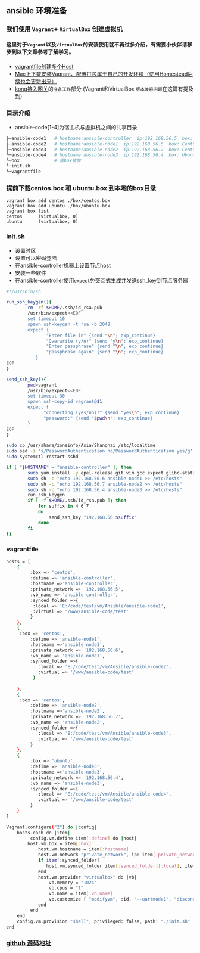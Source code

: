 ## ansible 环境准备

### 我们使用 `Vagrant`+ `VirtualBox` 创建虚拟机

#### 这里对于`Vagrant`以及`VirtualBox`的安装使用就不再过多介绍，有需要小伙伴请移步到以下文章参考了解学习。
- [vagrantfile创建多个Host](https://niuzheng.net/archives/2729/) 
- [Mac上下载安装Vagrant、配置打包属于自己的开发环境（使用Homestead后续也会更新出来）](https://niuzheng.net/archives/665/)
- [kong接入网关](https://niuzheng.net/archives/2411/)的`准备工作`部分  (Vagrant和VirtualBox `版本兼容问题`在这篇有提及到)

### 目录介绍
- ansible-code[1-4]为宿主机与虚拟机之间的共享目录
```bash
├─ansible-code1   # hostname:ansible-controller  ip:192.168.56.5  box: CentOS
├─ansible-code2   # hostname:ansible-node1  ip:192.168.56.6  box: CentOS
├─ansible-code3   # hostname:ansible-node2  ip:192.168.56.7  box: CentOS
└─ansible-code4   # hostname:ansible-node3  ip:192.168.56.4  box: Ubuntu
└─box             # 放box镜像
└─init.sh
└─vagrantfile
```

### 提前下载centos.box 和 ubuntu.box 到本地的box目录
```
vagrant box add centos ./box/centos.box 
vagrant box add ubuntu ./box/ubuntu.box 
vagrant box list
centos      (virtualbox, 0)
ubuntu      (virtualbox, 0)
```

### init.sh 
- 设置时区
- 设置可以密码登陆
- 在ansible-controller机器上设置节点host
- 安装一些软件
- 在ansible-controller使用`expect`免交互式生成并发送ssh_key到节点服务器

```bash
#!/usr/bin/sh

run_ssh_keygen(){
        rm -rf $HOME/.ssh/id_rsa.pub
        /usr/bin/expect<<EOF
        set timeout 10
        spawn ssh-keygen -t rsa -b 2048
        expect {
               "Enter file in" {send "\n"; exp_continue}
               "Overwrite (y/n)" {send "y\n"; exp_continue}
               "Enter passphrase" {send "\n"; exp_continue}
               "passphrase again" {send "\n"; exp_continue}
           }
EOF
}

send_ssh_key(){
        pwd=vagrant
        /usr/bin/expect<<EOF
        set timeout 30
        spawn ssh-copy-id vagrant@$1
        expect {
              "connecting (yes/no)?" {send "yes\n"; exp_continue}
              "password:" {send "$pwd\n"; exp_continue}
        }
EOF
}

sudo cp /usr/share/zoneinfo/Asia/Shanghai /etc/localtime
sudo sed -i 's/PasswordAuthentication no/PasswordAuthentication yes/g' /etc/ssh/sshd_config
sudo systemctl restart sshd

if [ "$HOSTNAME" = "ansible-controller" ]; then
        sudo yum install -y epel-release git vim gcc expect glibc-static telnet ansible
        sudo sh -c "echo 192.168.56.6 ansible-node1 >> /etc/hosts"
        sudo sh -c "echo 192.168.56.7 ansible-node2 >> /etc/hosts"
        sudo sh -c "echo 192.168.56.4 ansible-node3 >> /etc/hosts"
        run_ssh_keygen
        if [ -f $HOME/.ssh/id_rsa.pub ]; then
            for suffix in 4 6 7
            do
                send_ssh_key "192.168.56.$suffix"
            done
        fi
fi
```
### vagrantfile
```bash
hosts = [
    {
         :box => 'centos',
         :define => 'ansible-controller',
         :hostname =>'ansible-controller',
         :private_network => '192.168.56.5',
         :vb_name => 'ansible-controller',
         :synced_folder =>{
          :local => 'E:/code/test/vm/Ansible/ansible-code1',
          :virtual => '/www/ansible-code/test'
         }
    },
    {
	 :box => 'centos',
         :define => 'ansible-node1',
         :hostname =>'ansible-node1',
         :private_network => '192.168.56.6',
         :vb_name => 'ansible-node1',
         :synced_folder =>{
            :local => 'E:/code/test/vm/Ansible/ansible-code2',
            :virtual => '/www/ansible-code/test'
          }
         
    },
    {
	 :box => 'centos',
         :define => 'ansible-node2',
         :hostname =>'ansible-node2',
         :private_network => '192.168.56.7',
         :vb_name => 'ansible-node2',
         :synced_folder =>{
            :local => 'E:/code/test/vm/Ansible/ansible-code3',
            :virtual => '/www/ansible-code/test'
         }
    },
	{
	     :box => 'ubuntu',
	     :define => 'ansible-node3',
	     :hostname =>'ansible-node3',
	     :private_network => '192.168.56.4',
	     :vb_name => 'ansible-node3',
	     :synced_folder =>{
	        :local => 'E:/code/test/vm/Ansible/ansible-code4',
	        :virtual => '/www/ansible-code/test'
	     }
	}
]

Vagrant.configure("2") do |config|
    hosts.each do |item|
         config.vm.define item[:define] do |host|
	    host.vm.box = item[:box]
            host.vm.hostname = item[:hostname]
            host.vm.network "private_network", ip: item[:private_network]
            if item[:synced_folder]
               host.vm.synced_folder item[:synced_folder][:local], item[:synced_folder][:virtual],mount_options: ["dmode=775","fmode=664"]
            end
            host.vm.provider "virtualbox" do |vb|
                vb.memory = "1024"
                vb.cpus = "1"
                vb.name = item[:vb_name]
                vb.customize [ "modifyvm", :id, "--uartmode1", "disconnected" ]
            end
         end
    end
	config.vm.provision "shell", privileged: false, path: "./init.sh"
end
```
### [github 源码地址](https://github.com/niuzheng131400/vagrant-virtualbox-ansible-init)